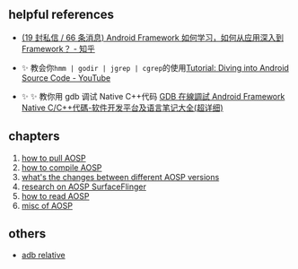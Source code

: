## helpful references

- [(19 封私信 / 66 条消息) Android Framework 如何学习，如何从应用深入到 Framework？ - 知乎](https://www.zhihu.com/question/46486807/answer/1724325999)

- :sparkles: 教会你`hmm | godir | jgrep | cgrep`的使用[Tutorial: Diving into Android Source Code - YouTube](https://www.youtube.com/watch?v=NsqFOSzoYE8&t=120s)

- :sparkles: :sparkles: 教你用 gdb 调试 Native C++代码 [GDB 在線調試 Android Framework Native C/C++代碼-软件开发平台及语言笔记大全(超详细)](https://www.cntofu.com/book/46/android_note/gdbzai_xian_diao_shi_android_framework_native_c__c.md)

## chapters

1. [how to pull AOSP](./01-aosp-pull/index.md)
2. [how to compile AOSP](./02-aosp-compile/index.md)
3. [what's the changes between different AOSP versions](./03-aosp-changes/index.md)
4. [research on AOSP SurfaceFlinger](./04-aosp-sf-research/index.md)
5. [how to read AOSP](./05-aosp-read/index.md)
6. [misc of AOSP](./06-aosp-misc/index.md)

## others

- [adb relative](../ADB/index.md)